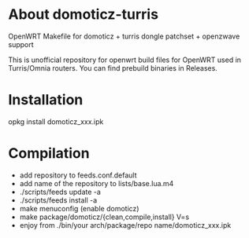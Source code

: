 # About domoticz-turris
OpenWRT Makefile for domoticz + turris dongle patchset + openzwave support

This is unofficial repository for openwrt build files for OpenWRT used in Turris/Omnia routers.
You can find prebuild binaries in Releases. 

# Installation
 opkg install domoticz_xxx.ipk

# Compilation
 - add repository to feeds.conf.default
 - add name of the repository to lists/base.lua.m4
 - ./scripts/feeds update -a
 - ./scripts/feeds install -a
 - make menuconfig (enable domoticz)
 - make package/domoticz/{clean,compile,install} V=s
 - enjoy from ./bin/your arch/package/repo name/domoticz_xxx.ipk
